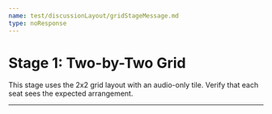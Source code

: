 ```yaml
---
name: test/discussionLayout/gridStageMessage.md
type: noResponse
---
```


# Stage 1: Two-by-Two Grid

This stage uses the 2x2 grid layout with an audio-only tile. Verify that each seat sees the expected arrangement.

---
